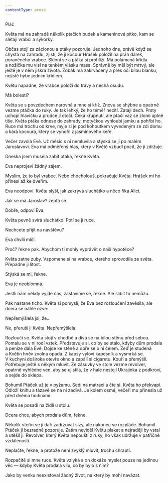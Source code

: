 ```yaml
---
contentType: prose
---
```


<section>

Pláč

Květa má na zahradě několik ptačích budek a kameninové pítko, kam se slétají vrabci a sýkorky.

Občas stojí za záclonou a ptáky pozoruje. Jednoho dne, právě když se chystá na zahradu, zjistí, že jí kocour Hrášek položil na práh dárek, poraněného vrabce. Skloní se a ptáka si prohlíží. Má polámaná křídla a nožička mu visí na tenkém vlásku masa. Správně by měl být mrtvý, ale ještě je v něm jiskra života. Zobák má zakrvácený a přes oči bílou blanku, nejistě hýbe jedním křídlem.

Květu napadne, že vrabce položí do trávy a nechá osudu.

Má bolesti?

Květa se s povzdechem narovná a mne si kříž. Znovu se shýbne a opatrně vezme ptáčka do ruky. Je tak lehký, že ho téměř necítí. Zatají dech. Prsty uchopí hlavičku a prudce jí otočí. Čeká křupnutí, ale ptačí vaz se zlomí úplně tiše. Květa ptáka odnese do zahrady, motyčkou vyhloubí jamku a pohřbí ho. Ruce má trochu od krve, myje si je pod kohoutkem vyvedeným ze zdi domu a kárá kocoura, který se vynořil z jasmínového keře.

Večer zavolá Evě. Už měsíc s ní nemluvila a stýská se jí po malém Jaroslavovi. Eva má odměřený hlas, který v Květě vzbudí pocit, že ji zdržuje.

Dneska jsem musela zabít ptáka, řekne Květa.

Eva neprojeví žádný zájem.

Myslím, že to byl vrabec. Nebo chocholouš, pokračuje Květa. Hrášek mi ho přinesl až ke dveřím.

Eva neodpoví. Květa slyší, jak zakrývá sluchátko a něco říká Alici.

Jak se má Jaroslav? zeptá se.

Dobře, odpoví Eva.

Květa pevně svírá sluchátko. Potí se jí ruce.

Nechcete přijít na návštěvu?

Eva chvíli mlčí.

Proč? řekne pak. Abychom ti mohly vyprávět o naší hypotéce?

Květa zatne zuby. Vzpomene si na vrabce, kterého sprovodila ze světa. Přepadne ji lítost.

Stýská se mi, řekne.

Eva je neoblomná.

Jestli nám někdy vyjde čas, zastavíme se, řekne. Ale slíbit to nemůžu.

Pak nastane ticho. Květa si pomyslí, že Eva bez rozloučení zavěsila, ale dcera se náhle ozve:

Nepřemýšlela jsi, že…

Ne, přeruší ji Květa. Nepřemýšlela.

Rozloučí se. Květa stojí v chodbě a dívá se na bílou stěnu před sebou. Pomalu se v ní rodí vztek. Představuje si, co by se stalo, kdyby dům prodala a peníze dala Evě. Dojde ke stěně a opře se o ni čelem. Zeď je studená a Květin hněv zvolna opadá. Z kapsy vyloví kapesník a vysmrká se. V kuchyni doširoka otevře okno a zapálí si cigaretu. Kouří a přemýšlí. Potřebuje ještě s někým mluvit. Ze zásuvky ve stole vezme revolver, opatrně vyhlédne ven, aby se ujistila, že v hale nestojí Ukrajinka z podkroví, a sejde do sklepa.

Bohumil Ptáček už je v pyžamu. Sedí na matraci a čte si. Květa ho překvapí. Odloží knihu a tázavě se na ni zadívá. Je kolem osmé, večeři mu přinesla už před dvěma hodinami.

Květa se posadí na židli u stolu.

Dcera chce, abych prodala dům, řekne.

Několik vteřin se jí daří zadržovat slzy, ale nakonec se rozpláče. Bohumil Ptáček ji bezradně pozoruje. Zatím neviděl Květu plakat a nejraději by vstal a utěšil ji. Revolver, který Květa nepouští z ruky, ho však udržuje v patřičné vzdálenosti.

Neplačte, řekne, a protože není zvyklý mluvit, trochu chraptí.

Rozpačitě si mne ruce. Květa vzlyká a on dokáže myslet pouze na jedinou věc — kdyby Květa prodala vilu, co by bylo s ním?

Jako by venku neexistoval žádný život, na který by mohl navázat.

</section>
